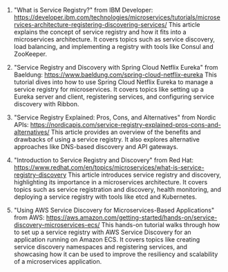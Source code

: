 

1. "What is Service Registry?" from IBM Developer: https://developer.ibm.com/technologies/microservices/tutorials/microservices-architecture-registering-discovering-services/
This article explains the concept of service registry and how it fits into a microservices architecture. It covers topics such as service discovery, load balancing, and implementing a registry with tools like Consul and ZooKeeper.

2. "Service Registry and Discovery with Spring Cloud Netflix Eureka" from Baeldung: https://www.baeldung.com/spring-cloud-netflix-eureka
This tutorial dives into how to use Spring Cloud Netflix Eureka to manage a service registry for microservices. It covers topics like setting up a Eureka server and client, registering services, and configuring service discovery with Ribbon.

3. "Service Registry Explained: Pros, Cons, and Alternatives" from Nordic APIs: https://nordicapis.com/service-registry-explained-pros-cons-and-alternatives/
This article provides an overview of the benefits and drawbacks of using a service registry. It also explores alternative approaches like DNS-based discovery and API gateways.

4. "Introduction to Service Registry and Discovery" from Red Hat: https://www.redhat.com/en/topics/microservices/what-is-service-registry-discovery
This article introduces service registry and discovery, highlighting its importance in a microservices architecture. It covers topics such as service registration and discovery, health monitoring, and deploying a service registry with tools like etcd and Kubernetes.

5. "Using AWS Service Discovery for Microservices-Based Applications" from AWS: https://aws.amazon.com/getting-started/hands-on/service-discovery-microservices-ecs/
This hands-on tutorial walks through how to set up a service registry with AWS Service Discovery for an application running on Amazon ECS. It covers topics like creating service discovery namespaces and registering services, and showcasing how it can be used to improve the resiliency and scalability of a microservices application.